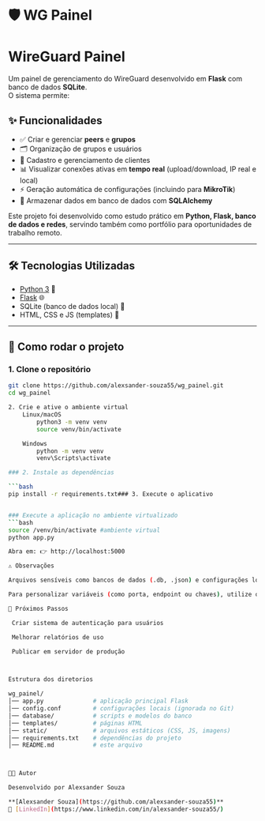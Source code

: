 # 🛡️ WG Painel

# WireGuard Painel

Um painel de gerenciamento do WireGuard desenvolvido em **Flask** com banco de dados **SQLite**.  
O sistema permite:

## ✨ Funcionalidades
- ✅ Criar e gerenciar **peers** e **grupos**  
- 🗂️ Organização de grupos e usuários  
- 👥 Cadastro e gerenciamento de clientes 
- 📊 Visualizar conexões ativas em **tempo real** (upload/download, IP real e local)  
- ⚡ Geração automática de configurações (incluindo para **MikroTik**)   
- 💾 Armazenar dados em banco de dados com **SQLAlchemy**  



Este projeto foi desenvolvido como estudo prático em **Python, Flask, banco de dados e redes**, servindo também como portfólio para oportunidades de trabalho remoto.

---

## 🛠️ Tecnologias Utilizadas

- [Python 3](https://www.python.org/) 🐍  
- [Flask](https://flask.palletsprojects.com/) 🌐  
- SQLite (banco de dados local) 💾  
- HTML, CSS e JS (templates) 🎨  

---

## 🚀 Como rodar o projeto

### 1. Clone o repositório

```bash
git clone https://github.com/alexsander-souza55/wg_painel.git
cd wg_painel

2. Crie e ative o ambiente virtual
    Linux/macOS
        python3 -m venv venv
        source venv/bin/activate

    Windows
        python -m venv venv
        venv\Scripts\activate

### 2. Instale as dependências

```bash
pip install -r requirements.txt### 3. Execute o aplicativo


### Execute a aplicação no ambiente virtualizado 
```bash
source /venv/bin/activate #ambiente virtual
python app.py

Abra em: 👉 http://localhost:5000

⚠️ Observações

Arquivos sensíveis como bancos de dados (.db, .json) e configurações locais estão listados no .gitignore, para manter o repositório seguro.

Para personalizar variáveis (como porta, endpoint ou chaves), utilize o arquivo config.conf.

📌 Próximos Passos

 Criar sistema de autenticação para usuários

 Melhorar relatórios de uso

 Publicar em servidor de produção



Estrutura dos diretorios

wg_painel/
│── app.py              # aplicação principal Flask
│── config.conf         # configurações locais (ignorada no Git)
│── database/           # scripts e modelos do banco
│── templates/          # páginas HTML
│── static/             # arquivos estáticos (CSS, JS, imagens)
│── requirements.txt    # dependências do projeto
│── README.md           # este arquivo



👨‍💻 Autor

Desenvolvido por Alexsander Souza

**[Alexsander Souza](https://github.com/alexsander-souza55)**  
🔗 [LinkedIn](https://www.linkedin.com/in/alexsander-souza55/)

